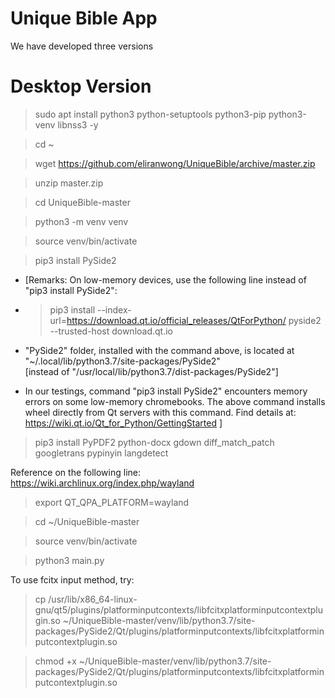 # Unique Bible App

We have developed three versions

# Desktop Version

> sudo apt install python3 python-setuptools python3-pip python3-venv libnss3 -y

> cd ~

> wget https://github.com/eliranwong/UniqueBible/archive/master.zip

> unzip master.zip

> cd UniqueBible-master

> python3 -m venv venv

> source venv/bin/activate

> pip3 install PySide2

* [Remarks: On low-memory devices, use the following line instead of "pip3 install PySide2":

* > pip3 install --index-url=https://download.qt.io/official_releases/QtForPython/ pyside2 --trusted-host download.qt.io

* "PySide2" folder, installed with the command above, is located at "~/.local/lib/python3.7/site-packages/PySide2"<br>
[instead of "/usr/local/lib/python3.7/dist-packages/PySide2"]<br>
* In our testings, command "pip3 install PySide2" encounters memory errors on some low-memory chromebooks.  The above command installs wheel directly from Qt servers with this command.  Find details at: https://wiki.qt.io/Qt_for_Python/GettingStarted
]<br>

> pip3 install PyPDF2 python-docx gdown diff_match_patch googletrans pypinyin langdetect

Reference on the following line: https://wiki.archlinux.org/index.php/wayland<br>
> export QT_QPA_PLATFORM=wayland

> cd ~/UniqueBible-master

> source venv/bin/activate

> python3 main.py

To use fcitx input method, try:

> cp /usr/lib/x86_64-linux-gnu/qt5/plugins/platforminputcontexts/libfcitxplatforminputcontextplugin.so ~/UniqueBible-master/venv/lib/python3.7/site-packages/PySide2/Qt/plugins/platforminputcontexts/libfcitxplatforminputcontextplugin.so

> chmod +x ~/UniqueBible-master/venv/lib/python3.7/site-packages/PySide2/Qt/plugins/platforminputcontexts/libfcitxplatforminputcontextplugin.so
